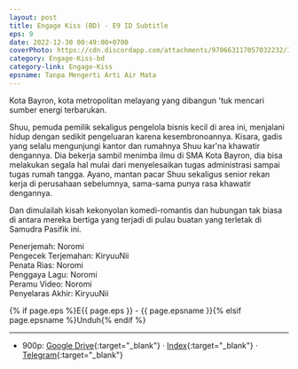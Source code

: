 ```yaml
---
layout: post
title: Engage Kiss (BD) - E9 ID Subtitle
eps: 9
date: 2022-12-30 00:49:00+0700
coverPhoto: https://cdn.discordapp.com/attachments/970663117057032232/1058078563598860308/mpv-shot0177.jpg
category: Engage-Kiss-bd
category-link: Engage-Kiss
epsname: Tanpa Mengerti Arti Air Mata
---
```


Kota Bayron, kota metropolitan melayang yang dibangun 'tuk mencari sumber energi terbarukan.

Shuu, pemuda pemilik sekaligus pengelola bisnis kecil di area ini, menjalani hidup dengan sedikit pengeluaran karena kesembronoannya.
Kisara, gadis yang selalu mengunjungi kantor dan rumahnya Shuu kar'na khawatir dengannya. Dia bekerja sambil menimba ilmu di SMA Kota Bayron, dia bisa melakukan segala hal mulai dari menyelesaikan tugas administrasi sampai tugas rumah tangga.
Ayano, mantan pacar Shuu sekaligus senior rekan kerja di perusahaan sebelumnya, sama-sama punya rasa khawatir dengannya.

Dan dimulailah kisah kekonyolan komedi-romantis dan hubungan tak biasa di antara mereka bertiga yang terjadi di pulau buatan yang terletak di Samudra Pasifik ini.

Penerjemah: Noromi<br>
Pengecek Terjemahan: KiryuuNii<br>
Penata Rias: Noromi<br>
Penggaya Lagu: Noromi<br>
Peramu Video: Noromi<br>
Penyelaras Akhir: KiryuuNii<br>

{% if page.eps %}E{{ page.eps }} - {{ page.epsname }}{% elsif page.epsname %}Unduh{% endif %}

---
- 900p: [Google Drive](https://drive.google.com/file/d/1y7AbOjy0tgzrx7gJa0mQpIH7OjfxU3bX/view?usp=share_link){:target="_blank"} &middot; [Index](https://proyek.a-1ddl.workers.dev/0:/Musim%20Panas%202022/%5BBD%5D/%5BA-1%5D%20Engage%20Kiss%20%5BBD%5D%5B900p%20TrueHD%5D/%5BA-1%5D%20Engage%20Kiss%20-%2009%20%5BBD%5D%5B900p%20TrueHD%5D%5B0EC387D2%5D.mkv){:target="_blank"} &middot; [Telegram](https://t.me/a1fansubweeklies/174){:target="_blank"}
